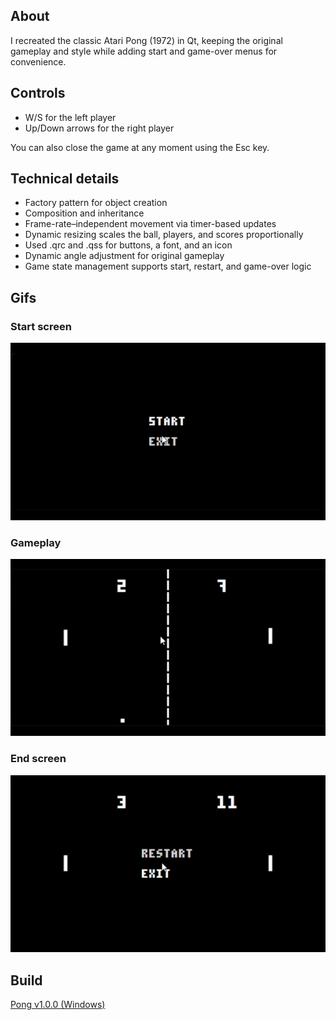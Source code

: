 ## About
I recreated the classic Atari Pong (1972) in Qt, keeping the original gameplay and style while adding start and game-over menus for convenience.

## Controls
- W/S for the left player
- Up/Down arrows for the right player

You can also close the game at any moment using the Esc key.

## Technical details
- Factory pattern for object creation
- Composition and inheritance
- Frame-rate–independent movement via timer-based updates
- Dynamic resizing scales the ball, players, and scores proportionally
- Used .qrc and .qss for buttons, a font, and an icon
- Dynamic angle adjustment for original gameplay
- Game state management supports start, restart, and game-over logic

## Gifs
### Start screen
![Start screen](./gifs/startscreen.gif)

### Gameplay
![Gameplay](./gifs/gameplay.gif)

### End screen
![End screen](./gifs/endscreen.gif)

## Build
[Pong v1.0.0 (Windows)](https://github.com/alsandbox/PongQt/releases/tag/v1.0.0)
